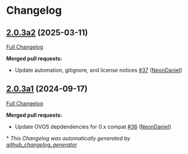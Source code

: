 # Changelog

## [2.0.3a2](https://github.com/NeonGeckoCom/skill-data_controls/tree/2.0.3a2) (2025-03-11)

[Full Changelog](https://github.com/NeonGeckoCom/skill-data_controls/compare/2.0.3a1...2.0.3a2)

**Merged pull requests:**

- Update automation, gitignore, and license notices [\#37](https://github.com/NeonGeckoCom/skill-data_controls/pull/37) ([NeonDaniel](https://github.com/NeonDaniel))

## [2.0.3a1](https://github.com/NeonGeckoCom/skill-data_controls/tree/2.0.3a1) (2024-09-17)

[Full Changelog](https://github.com/NeonGeckoCom/skill-data_controls/compare/2.0.2...2.0.3a1)

**Merged pull requests:**

- Update OVOS depdendencies for 0.x compat [\#36](https://github.com/NeonGeckoCom/skill-data_controls/pull/36) ([NeonDaniel](https://github.com/NeonDaniel))



\* *This Changelog was automatically generated by [github_changelog_generator](https://github.com/github-changelog-generator/github-changelog-generator)*
